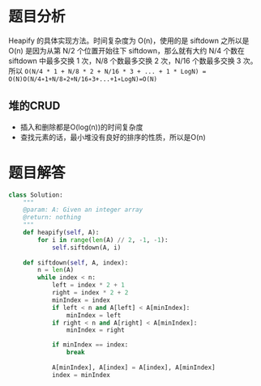 # 题目分析
Heapify 的具体实现方法。时间复杂度为 O(n)，使用的是 siftdown
之所以是 O(n) 是因为从第 N/2 个位置开始往下 siftdown，那么就有大约 N/4 个数在 siftdown 中最多交换 1 次，N/8 个数最多交换 2 次，N/16 个数最多交换 3 次。
所以 ``O(N/4 * 1 + N/8 * 2 + N/16 * 3 + ... + 1 * LogN) = O(N)O(N/4∗1+N/8∗2+N/16∗3+...+1∗LogN)=O(N)``

## 堆的CRUD
- 插入和删除都是O(log(n))的时间复杂度
- 查找元素的话，最小堆没有良好的排序的性质，所以是O(n)

# 题目解答
```python
class Solution:
    """
    @param: A: Given an integer array
    @return: nothing
    """
    def heapify(self, A):
        for i in range(len(A) // 2, -1, -1):
            self.siftdown(A, i)
            
    def siftdown(self, A, index):
        n = len(A)
        while index < n:
            left = index * 2 + 1
            right = index * 2 + 2
            minIndex = index
            if left < n and A[left] < A[minIndex]:
                minIndex = left
            if right < n and A[right] < A[minIndex]:
                minIndex = right

            if minIndex == index:
                break
            
            A[minIndex], A[index] = A[index], A[minIndex]
            index = minIndex
```